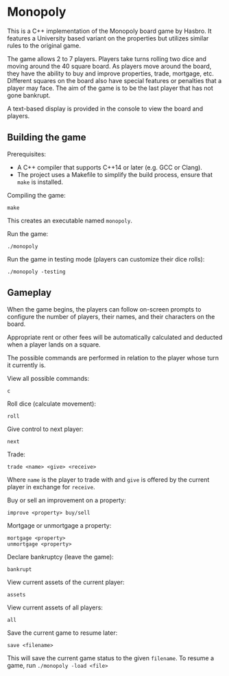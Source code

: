 # Monopoly
This is a C++ implementation of the Monopoly board game by Hasbro. It features a University based variant on the properties but utilizes similar rules to the original game.

The game allows 2 to 7 players. Players take turns rolling two dice and moving around the 40 square board. As players move around the board, they have the ability to buy and improve properties, trade, mortgage, etc. Different squares on the board also have special features or penalties that a player may face. The aim of the game is to be the last player that has not gone bankrupt. 

A text-based display is provided in the console to view the board and players.  

## Building the game 
Prerequisites:
- A C++ compiler that supports C++14 or later (e.g. GCC or Clang). 
- The project uses a Makefile to simplify the build process, ensure that `make` is installed. 

Compiling the game: 
```
make
```
This creates an executable named `monopoly`. 

Run the game: 
```
./monopoly
```

Run the game in testing mode (players can customize their dice rolls):
```
./monopoly -testing
```

## Gameplay 
When the game begins, the players can follow on-screen prompts to configure the number of players, their names, and their characters on the board. 

Appropriate rent or other fees will be automatically calculated and deducted when a player lands on a square. 

The possible commands are performed in relation to the player whose turn it currently is. 

View all possible commands:
```
c
```

Roll dice (calculate movement):
```
roll
```

Give control to next player:
```
next
```

Trade:
```
trade <name> <give> <receive>
```
Where `name` is the player to trade with and `give` is offered by the current player in exchange for `receive`. 

Buy or sell an improvement on a property:
```
improve <property> buy/sell
```

Mortgage or unmortgage a property:
```
mortgage <property>
unmortgage <property>
```

Declare bankruptcy (leave the game):
```
bankrupt
```

View current assets of the current player:
```
assets
```

View current assets of all players:
```
all
```

Save the current game to resume later:
```
save <filename>
``` 
This will save the current game status to the given `filename`. To resume a game, run `./monopoly -load <file>`
